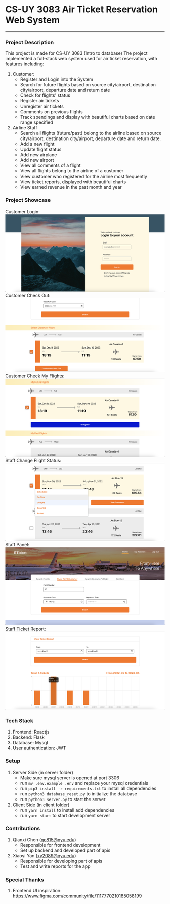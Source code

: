 

# CS-UY 3083 Air Ticket Reservation Web System
---
### Project Description
This project is made for CS-UY 3083 (Intro to database)
The project implemented a full-stack web system used for air ticket reservation, with features including:
1. Customer:
	- Register and Login into the System
	- Search for future flights based on source city/airport, destination city/airport, departure date and return date
	- Check for flights' status
	- Register air tickets
	- Unregister air tickets
	- Comments on previous flights
	- Track spendings and display with beautiful charts based on date range specified
2. Airline Staff
	- Search all flights (future/past) belong to the airline based on source city/airport, destination city/airport, departure date and return date.
	- Add a new flight
	- Update flight status
	- Add new airplane
	- Add new airport
	- View all comments of a flight
	- View all flights belong to the airline of a customer
	- View customer who registered for the airline most frequently
	- View ticket reports, displayed with beautiful charts
	- View earned revenue in the past month and year
### Project Showcase
Customer Login:
![customer login](https://github.com/qianxichen233/CS-UY-3083-project/blob/main/part3/screenshots/customer-login.png?raw=true)
Customer Check Out:
![customer purchase ticket](https://github.com/qianxichen233/CS-UY-3083-project/blob/main/part3/screenshots/customer-purchase.png?raw=true)
Customer Check My Flights:
![customer check my flights](https://github.com/qianxichen233/CS-UY-3083-project/blob/main/part3/screenshots/customer-myflight.png?raw=true)
Staff Change Flight Status:
![staff change flight status](https://github.com/qianxichen233/CS-UY-3083-project/blob/main/part3/screenshots/staff-changestatus.png?raw=true)
Staff Panel:
![staff's panel](https://github.com/qianxichen233/CS-UY-3083-project/blob/main/part3/screenshots/staff-panel.png?raw=true)
Staff Ticket Report:
![staff ticket report](https://github.com/qianxichen233/CS-UY-3083-project/blob/main/part3/screenshots/staff-report.png?raw=true)
### Tech Stack
1. Frontend: Reactjs
2. Backend: Flask
3. Database: Mysql
4. User authentication: JWT
### Setup
1. Server Side (in server folder)
	- Make sure mysql server is opened at port 3306
	- run `mv .env.example .env` and replace your mysql credentials
	- run `pip3 install -r requirements.txt` to install all dependencies
	- run `python3 database_reset.py` to initialize the database
	- run `python3 server.py` to start the server
2. Client Side (in client folder)
	- run `yarn install` to install add dependencies
	- run `yarn start` to start development server
### Contributions
1. Qianxi Chen (qc815@nyu.edu)
	- Responsible for frontend development
	- Set up backend and developed part of apis
2. Xiaoyi Yan (xy2089@nyu.edu)
	- Responsible for developing part of apis
	- Test and write reports for the app
### Special Thanks
1. Frontend UI inspiration: https://www.figma.com/community/file/1117770210185058199
